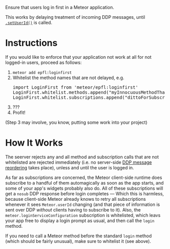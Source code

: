 Ensure that users log in first in a Meteor application.

This works by delaying treatment of incoming DDP messages, until
[`.setUserId()`](http://docs.meteor.com/#/full/method_setUserId) is
called.

# Instructions

If you would like to enforce that your application not work at all for
not logged-in users, proceed as follows:

1. `meteor add epfl:loginfirst`
2. Whitelist the method names that are not delayed, e.g.
   <pre>import LoginFirst from 'meteor/epfl:loginfirst'
   LoginFirst.whitelist.methods.append("myInnocuousMethodThatIsSoImportantThatItCannotWaitForTheUserToLogInFirst")
   LoginFirst.whitelist.subscriptions.append("dittoForSubscription")
   </pre>
3. ???
4. Profit!

(Step 3 may involve, you know, putting some work into your project)

# How It Works

The seerver rejects any and all method and subscription calls that are
not whitelisted are rejected immediately (i.e. no server-side [DDP
message
reordering](https://docs.meteor.com/api/methods.html#DDPCommon-MethodInvocation-unblock)
takes place), unless and until the user is logged in.

As far as subscriptions are concerned, the Meteor client-side runtime
does subscribe to a handful of them automagically as soon as the app
starts, and some of your app's widgets probably also do. All of these
subscriptions will get a `nosub` DDP response before login completes —
Which this is harmless, because client-side Meteor already knows to
retry all subscriptions whenever it sees `Meteor.userId` changing (and
that piece of information is sent over DDP *without* clients having to
subscribe to it). Also, the `meteor.loginServiceConfiguration`
subscription is whitelisted, which leavs your app free to display a
login prompt as usual, and then call the `login` method.

If you need to call a Meteor method before the standard `login` method
(which should be fairly unusual), make sure to whitelist it (see
above).
